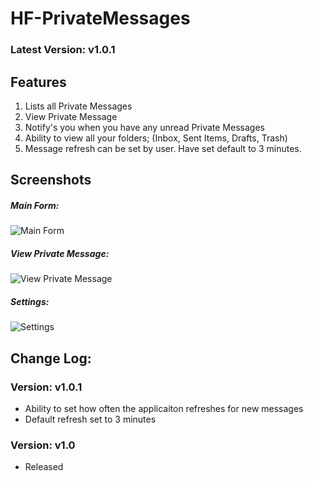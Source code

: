 # HF-PrivateMessages


### Latest Version: v1.0.1


## Features

1. Lists all Private Messages
2. View Private Message
3. Notify's you when you have any unread Private Messages
4. Ability to view all your folders; (Inbox, Sent Items, Drafts, Trash)
5. Message refresh can be set by user. Have set default to 3 minutes.

## Screenshots ##

##### Main Form:

![Main Form](https://image.prntscr.com/image/ToPWYDjvQyyliHrh_0H_lA.png)

##### View Private Message:
![View Private Message](https://image.prntscr.com/image/DMglbi1QRTiWXrXm-JpybQ.png)

##### Settings: 

![Settings](https://image.prntscr.com/image/RZ2A13ccSSGQMmxv04kx2g.png)


## Change Log:

### Version: v1.0.1
- Ability to set how often the applicaiton refreshes for new messages
- Default refresh set to 3 minutes

### Version: v1.0
- Released

